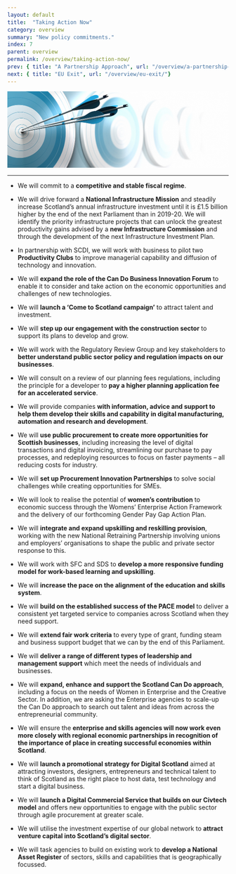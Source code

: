 ```yaml
---
layout: default
title:  "Taking Action Now"
category: overview
summary: "New policy commitments."
index: 7
parent: overview
permalink: /overview/taking-action-now/
prev: { title: "A Partnership Approach", url: "/overview/a-partnership-approach/"}
next: { title: "EU Exit", url: "/overview/eu-exit/"}
---
```


![Dartboard with darts hitting the bullseye](/assets/images/pageimages/overview7.jpg)
<br>
<hr>

* We will commit to a **competitive and stable fiscal regime**.

* We will drive forward a **National Infrastructure Mission** and steadily increase Scotland’s annual infrastructure investment until it is £1.5 billion higher by the end of the next Parliament than in 2019-20. We will identify the priority infrastructure projects that can unlock the greatest productivity gains advised by a **new Infrastructure Commission** and through the development of the next Infrastructure Investment Plan.

* In partnership with SCDI, we will work with business to pilot two **Productivity Clubs** to improve managerial capability and diffusion of technology and innovation.

* We will **expand the role of the Can Do Business Innovation Forum** to enable it to consider and take action on the economic opportunities and challenges of new technologies. 

* We will **launch a ‘Come to Scotland campaign’** to attract talent and investment.

* We will **step up our engagement with the construction sector** to support its plans to develop and grow.

* We will work with the Regulatory Review Group and key stakeholders to **better understand public sector policy and regulation impacts on our businesses**.

* We will consult on a review of our planning fees regulations, including the principle for a developer to **pay a higher planning application fee for an accelerated service**.

* We will provide  companies **with information, advice and support to help them develop their skills and capability in digital manufacturing, automation and research and development**.

* We will **use public procurement to create more opportunities for Scottish businesses**, including increasing the level of digital transactions and digital invoicing, streamlining our purchase to pay processes, and redeploying resources to focus on faster payments – all reducing costs for industry.

* We will **set up Procurement Innovation Partnerships** to solve social challenges while creating opportunities for SMEs. 

* We will look to realise the potential of **women’s contribution** to economic success through the Womens’ Enterprise Action Framework and the delivery of our forthcoming Gender Pay Gap Action Plan.

* We will **integrate and expand upskilling and reskilling provision**, working with the new National Retraining Partnership involving unions and employers’ organisations to shape the public and private sector response to this. 

* We will work with SFC and SDS to **develop a more responsive funding model for work-based learning and upskilling**.

* We will **increase the pace on the alignment of the education and skills system**. 

* We will **build on the established success of the PACE model** to deliver a consistent yet targeted service to companies across Scotland when they need support.

* We will **extend fair work criteria** to every type of grant, funding steam and business support budget that we can by the end of this Parliament.

* We will **deliver a range of different types of leadership and management support** which meet the needs of individuals and businesses.

* We will **expand, enhance and support the Scotland Can Do approach**, including a focus on the needs of Women in Enterprise and the Creative Sector. In addition, we are asking the Enterprise agencies to scale-up the Can Do approach to search out talent and ideas from across the entrepreneurial community.
 
* We will ensure the **enterprise and skills agencies will now work even more closely with regional economic partnerships in recognition of the importance of place in creating successful economies within Scotland**.

* We will **launch a promotional strategy for Digital Scotland** aimed at attracting investors, designers, entrepreneurs and technical talent to think of Scotland as the right place to host data, test technology and start a digital business.

* We will **launch a Digital Commercial Service that builds on our Civtech model** and offers new opportunities to engage with the public sector through agile procurement at greater scale. 

* We will utilise the investment expertise of our global network to **attract venture capital into Scotland’s digital sector**.

* We will task agencies to build on existing work to **develop a National Asset Register** of sectors, skills and capabilities that is geographically focussed.



 
